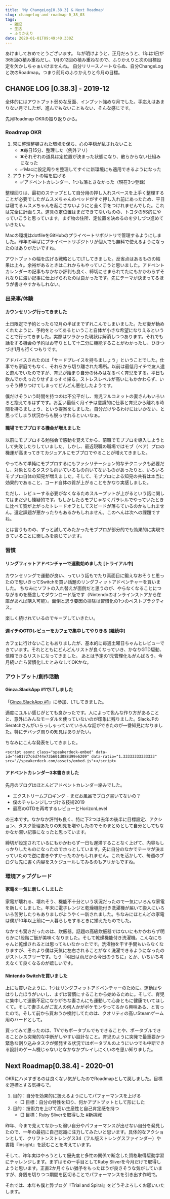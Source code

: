```yaml
---
title: 'My ChangeLog[0.38.3] & Next Roadmap'
slug: changelog-and-roadmap-0_38_03
tags:
  - 雑記
  - 生活
  - ふりかえり
date: 2020-01-01T09:49:40.330Z
---
```

あけましておめでとうございます。
年が明けようと、正月だろうと、1年は1日が365回の積み重ねだし、1月の12回の積み重ねなので、ふりかえりと次の目標設定を欠かしちゃぁいけませんね。
自分リリースノートならぬ、自分ChangeLogと次のRoadmap。つまり前月のふりかえりと今月の目標。

## CHANGE LOG [0.38.3] - 2019-12
全体的にはアウトプット弱めな反面、インプット強めな月でした。手応えはあまりない月でしたが、進んでもないこともない、そんな感じです。

先月Roadmap OKRの振り返りから。
### Roadmap OKR
1. 常に整理整頓された環境を保ち、心の平穏が乱されないこと
    + ❌毎日15分、整理した（例外アリ）
    + ❌それぞれの道具は定位置が決まった状態になり、散らからない仕組みになった
    + ✅Macに設定周りを整理してすぐに新環境にも適用できるようになった
2. アウトプットの幅を広げる
    + ✅アドベントカレンダー、1つも落とさなかった（現在3つ登録）

整理回りは、最初のステップとして自分用の押し入れスペースを上手く整理することが必要でしたがムスメちゃんのベッドがすぐ押し入れ前にあったため、平日は寝てるムスメちゃんを起こさないようにと全く手をつけれませんでした。これは完全に計画ミス。道具の定位置はまだできてないものの、トヨタの5S的にやっていこうと思っています。まず物の住所、定位置を決めるのを少しづつ進めていきたい。

Macの環境はdotfileをGitHubのプライベートリポジトリで管理するようにしました。昨年の半ばにプライベートリポジトリが個人でも無料で使えるようになったのはありがたいですね。

アウトプットの幅を広げる戦略としてLTしてきました。反省点はあるものの結果は上々。余裕があるときはこれからもやっていこうと思いました。アドベントカレンダーの記事もなかなか評判も良く、締切にせまられてたにもかかわらずそれなりに濃い記事に仕上げられたのは良かったです。先にテーマが決まってるほうが書きやすかもしれない。

### 出来事/体験
#### カウンセリング行ってきました
土日限定で予約とったら12月の半ばまでずれこんでしまいました。ただ妻が勧めくれたように、予約をとってあるということ自体が小さな希望になりえるということで行ってきました。実際はツラかった現状は解消しつつあります。それでも話をする機会の予約はお守りとして十二分に機能することがわかったし、ひきつづき1月も行くつもりです。

アドバイスされたのは「サードプレイスを持ちましょう」ということでした。仕事でも家庭でもなく、それらから切り離された場所。以前は最低月イチで友人達と遊んでいたのですが、育児が始まり自分の休みはなるべく育児をする。平日も飲んでかえったりせずまっすぐ帰る。ストレスレベルが高いにもかかわらず、いっそう縛りつけてしまってどんどん悪化したようです。

僕だけそういう時間を持つのは不公平だし、育児フルコミットの妻さんもいろいろと抱えてるはずです。お互い最低く月イチは意識的に仕事と育児から離れる時間を持ちましょう、という提案をしました。自分だけやるわけにはいかない、と思ってしまう状況からも脱っせれるといいなぁ。

#### 職場でモブプロする機会が増えました
以前にモブプロする勉強会で感動を覚えてから、前職でモブプロを導入しようとして失敗したりしていました。しかし、最近現職の職場ではモブ（ペア）プロの機運が高まってきてカジュアルにモブプロでやることが増えてきました。

やってみて単純にモブプロするにもファシリテーション的なテクニックも必要だし、対象となるタスクも向いているもの向いてないものがあったりと、いろいろモブプロ自体の知見が増えました。そして、モブプロによる知見の共有は本当に効果的であること、コード自体の質が上がることをかなり実感しました。

ただし、レビューする必要がなくなるためスループットが上がるという話に関してはまだ少し懐疑的です。もしかしたらモブじゃなくパラレルでやっていたときに比べて質が上がったトレードオフとしてスピードが落ちているのかもしれません。選定課題が悪かったりもあるかもしれません。このへんは次への課題ですね。

とは言うものの、ずっと試してみたかったモブプロが部分的でも効果的に実現できていることに楽しみを感じています。

### 習慣
#### リングフィットアドベンチャーで運動始めました [トライアル中]
カウンセリングで運動が良い、っていう話もでたり真面目に鍛えなおそうと思ったので思いきってSwitchを買い話題のリングフィットアドベンチャーを買いました。
ちなみにソフトの入れ替えが面倒だと思うのが、やらなくなることにつながるのを懸念してダウンロード版です（Nintendoのオンラインストアから在庫があれば購入可能）。面倒と思う要因の排除は習慣化の1つのベストプラクティス。

楽しく続けれているのでキープしていきたい。

#### 週イチのGTDレビューをカフェで集中してやりきる [継続中]
カフェに行けないこともありましたが、基本的に毎週土曜日ちゃんとレビューできています。それとともにどんどんリストが良くなっていき、かなりGTD駆動、信頼できるリストになってきました。
あとは予定の1元管理化もがんばろう。今月続いたら習慣化したとみなしてOKかな。

### アウトプット/創作活動
#### Ginza.SlackApp #1でLTしました
「[Ginza.SlackApp #1](https://slackapp.connpass.com/event/154648/)」に参加、LTしてきました。

適度にユルい感じがとても良かったです。人によって色んな作り方があることと、意外にみんなモーダルを使っていないのが印象に残りました。SlackJPのSeratchさんがいらっしゃっていていろんな話ができたのが一番知見になりました。特にデバッグ周りの知見はありがたい。

ちなみにこんな発表をしてきました。
```
<script async class="speakerdeck-embed" data-id="4e81727c6d744e73b601d088d99e6209" data-ratio="1.33333333333333" src="//speakerdeck.com/assets/embed.js"></script>
```

#### アドベントカレンダー3本書きました
先月のブログはほとんどアドベントカレンダー絡みでした。

+ エクストリームブロギング - まだお風呂でブログ書いてないの？
+ 僕のチャレンジしつづける技術2019
+ 最高のGTDを再考するレビューとHorizonLevel

の三本です。なかなか評判も良く、特に下2つは去年の後半に目標設定、アクション、タスク管理あたりの知見を増やしたのでそのまとめとして自分としてもなかなか濃い記事になったと思っています。

締切が設定されているにもかかわらず一日も遅滞することなく上げて、内容もしっかりしたものになったのでホっとしています。先に自分のなかでテーマが決まっていたので逆に書きやすかったのかもしれません。これを活かして、毎週のブログも先に書く内容をスケジュールしてみるのもアリかもですね。

### 環境アップグレード
#### 家電を一気に新しくしました
家電が壊れる、壊れそう、機能不十分という状況だったので一気にいろんな家電を新しくしました。年末に電子レンジと乾燥機能付き洗濯機が届いて搬入にいろいろ苦労したりもありましがようやく一新されました。ちなみにほとんどの家電は僕が10年以上前に一人暮らしをするときに揃えたものでした。

なかでも驚きだったのは、炊飯器。話題の高級炊飯器ではないにもかかわらず明らかに1段階ご飯が美味くなりました。そして乾燥機能付き洗濯機。こんなにちゃんと乾燥されるとは思ってもいなかったです。洗濯物を干す手間もいらなくなりますが、それより僕は天気に左右されることがなく洗濯できるようになったのがストレスフリーです。もう「明日は雨だから今日のうちに」とか、いちいち考えなくて良くなるのが嬉しいです。

#### Nintendo Switchを買いました
上にも買いたように、1つはリングフィットアドベンチャーのために。運動はやはりしたほうがいいし、まずは習慣にすることから始めるために。そして、育児に集中して運動不足になりがちな妻さんにも運動して心身ともに健康でいてほしくて。そして妻さんがご友人の何人かがポケモンやってるから興味ある、と言ったので。そして前から買おうか検討してたのは、クオリティの高いSteamゲーム用のハードとして。

買ってみて思ったのは、TVでもポータブルでもできることや、ポータブルできることから突発的な中断がしやすい設計なこと。育児のように突発で最重要かつ緊急な割り込みタスクが頻発する状況ではポータブルのようにいつでも中断できる設計のゲーム機じゃないとなかなかプレイしにくいのを思い知りました。

## Next Roadmap[0.38.4] - 2020-01
OKRにハメすぎるのは良くない気がしたのでRoadmapとして戻しました。目標を道標とする気持ちで。

1. 目的：自分を効果的に扱えるようにしてパフォーマンスを上げる
    + □ 目標：自分の特性を知り、何かアプトプットとして形にした
2. 目的：技術力を上げて高い生産性と自己肯定感を持つ
    + □ 目標：Ruby Sliverを取得した #新挑戦

<!-- 挑戦継続 -->
昨年、今まで見えてなかった弱い自分やパフォーマンスが出せない自分を発見したので、一年の最初に自己認識に注力してみたいと思います。具体的なアクションとして、クリフトンストレングス34（フル版ストレングスファインダー）や書籍『insight』を読むことを考えています。

そして、昨年実はやろうとして優先度と多忙の関係で断念した資格取得駆動学習にチャレンジします。まずはその一手目としてRuby Sliverを今月だけで取得しようと思います。正直2か月ぐらい猶予をもったほうが良さそうな気がしていますが、身銭を切りつつ期間を区切ることでパフォーマンスを引き出す作戦で。

それでは、本年も僕と弊ブログ『Trial and Spiral』をどうぞよろしくお願いいたします。
